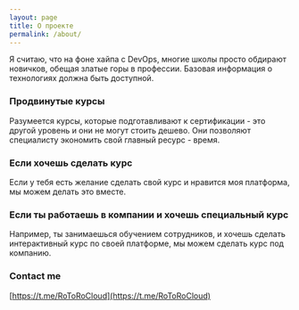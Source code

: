 ```yaml
---
layout: page
title: О проекте
permalink: /about/
---
```


Я считаю, что на фоне хайпа с DevOps, многие школы просто обдирают новичков, обещая златые горы в профессии. Базовая информация о технологиях должна быть доступной.

### Продвинутые курсы

Разумеется курсы, которые подготавливают к сертификации - это другой уровень и они не могут стоить дешево. Они позволяют специалисту экономить свой главный ресурс - время.

### Если хочешь сделать курс

Если у тебя есть желание сделать свой курс и нравится моя платформа, мы можем делать это вместе.

### Если ты работаешь в компании и хочешь специальный курс

Например, ты занимаешься обучением сотрудников, и хочешь сделать интерактивный курс по своей платформе, мы можем сделать курс под компанию.


### Contact me

[https://t.me/RoToRoCloud](https://t.me/RoToRoCloud)
